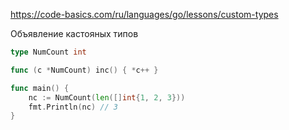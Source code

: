 https://code-basics.com/ru/languages/go/lessons/custom-types

Объявление кастояных типов
```go
type NumCount int

func (c *NumCount) inc() { *c++ }

func main() { 
	nc := NumCount(len([]int{1, 2, 3})) 
	fmt.Println(nc) // 3 
}
```